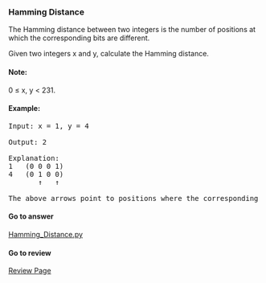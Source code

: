 ### Hamming Distance

The Hamming distance between two integers is the number of positions at which the corresponding bits are different.

Given two integers x and y, calculate the Hamming distance.

#### Note:

0 ≤ x, y < 231.

#### Example:
<pre>
Input: x = 1, y = 4

Output: 2

Explanation:
1   (0 0 0 1)
4   (0 1 0 0)
       ↑   ↑

The above arrows point to positions where the corresponding bits are different.
</pre>

####  Go to answer

[Hamming_Distance.py](https://github.com/Kelv1nYu/leetCode_practices/blob/master/Code/Hamming_Distance.py)

#### Go to review

[Review Page](https://github.com/Kelv1nYu/leetCode_practices/blob/master/ReviewPage.md)